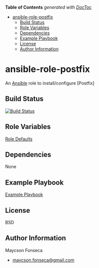 <!-- START doctoc generated TOC please keep comment here to allow auto update -->
<!-- DON'T EDIT THIS SECTION, INSTEAD RE-RUN doctoc TO UPDATE -->
**Table of Contents**  *generated with [DocToc](https://github.com/thlorenz/doctoc)*

- [ansible-role-postfix](#ansible-role-postfix)
  - [Build Status](#build-status)
  - [Role Variables](#role-variables)
  - [Dependencies](#dependencies)
  - [Example Playbook](#example-playbook)
  - [License](#license)
  - [Author Information](#author-information)

<!-- END doctoc generated TOC please keep comment here to allow auto update -->

# ansible-role-postfix

An [Ansible](https://www.ansible.com) role to install/configure [Postfix]

## Build Status

[![Build Status](https://travis-ci.org/maycson-fonseca-procoding/ansible-role-postfix.svg?branch=master)](https://travis-ci.org/maycson-fonseca-procoding/ansible-role-postfix)

## Role Variables

[Role Defaults](./defaults/main.yml)

## Dependencies

None

## Example Playbook

[Example Playbook](./playbook.yml)

## License

BSD

## Author Information

Maycson Fonseca

- [maycson.fonseca@gmail.com](mailto:maycson.fonseca@gmail.com)
